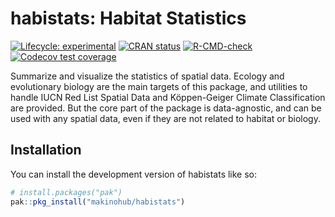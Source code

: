 
<!-- README.md is generated from README.Rmd. Please edit that file -->

# habistats: Habitat Statistics

<!-- badges: start -->

[![Lifecycle:
experimental](https://img.shields.io/badge/lifecycle-experimental-orange.svg)](https://lifecycle.r-lib.org/articles/stages.html#experimental)
[![CRAN
status](https://www.r-pkg.org/badges/version/habistats)](https://CRAN.R-project.org/package=habistats)
[![R-CMD-check](https://github.com/makinohub/habistats/actions/workflows/R-CMD-check.yaml/badge.svg)](https://github.com/makinohub/habistats/actions/workflows/R-CMD-check.yaml)
[![Codecov test
coverage](https://codecov.io/gh/makinohub/habistats/graph/badge.svg)](https://app.codecov.io/gh/makinohub/habistats)
<!-- badges: end -->

Summarize and visualize the statistics of spatial data. Ecology and
evolutionary biology are the main targets of this package, and utilities
to handle IUCN Red List Spatial Data and Köppen-Geiger Climate
Classification are provided. But the core part of the package is
data-agnostic, and can be used with any spatial data, even if they are
not related to habitat or biology.

## Installation

You can install the development version of habistats like so:

``` r
# install.packages("pak")
pak::pkg_install("makinohub/habistats")
```
